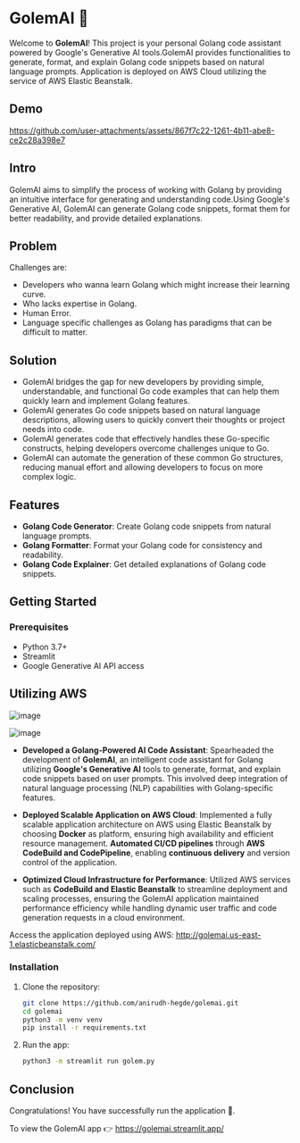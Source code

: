 # GolemAI 🤖

Welcome to **GolemAI**! This project is your personal Golang code assistant powered 
by Google's Generative AI tools.GolemAI provides functionalities to generate, format, 
and explain Golang code snippets based on natural language prompts.
Application is deployed on AWS Cloud utilizing the service of AWS Elastic Beanstalk.

## Demo
https://github.com/user-attachments/assets/867f7c22-1261-4b11-abe8-ce2c28a398e7

## Intro
GolemAI aims to simplify the process of working with Golang by providing an intuitive 
interface for generating and understanding code.Using Google's Generative AI, 
GolemAI can generate Golang code snippets, format them for better readability, 
and provide detailed explanations.

## Problem
Challenges are:
* Developers who wanna learn Golang which might increase their learning curve.
* Who lacks expertise in Golang.
* Human Error.
* Language specific challenges as Golang has paradigms that can be difficult to matter.

## Solution
* GolemAl bridges the gap for new developers by providing simple, understandable, and
  functional Go code examples that can help them quickly learn and implement Golang features.
* GolemAl generates Go code snippets based on natural language descriptions, allowing users
  to quickly convert their thoughts or project needs into code.
* GolemAl generates code that effectively handles these Go-specific constructs, helping developers
  overcome challenges unique to Go.
* GolemAl can automate the generation of these common Go structures, reducing manual effort and
  allowing developers to focus on more complex logic.

## Features
* **Golang Code Generator**: Create Golang code snippets from natural language prompts.
* **Golang Formatter**: Format your Golang code for consistency and readability.
* **Golang Code Explainer**: Get detailed explanations of Golang code snippets.

## Getting Started
### Prerequisites
- Python 3.7+
- Streamlit
- Google Generative AI API access

## Utilizing AWS
![image](https://github.com/user-attachments/assets/a9d9ba70-d874-4d83-8bee-4723718fa1f1)

![image](https://github.com/user-attachments/assets/ddb3118b-b172-473c-a52c-1222474604ca)
* **Developed a Golang-Powered AI Code Assistant**: Spearheaded the development of **GolemAI**, an intelligent code assistant for Golang utilizing **Google's Generative AI** tools to generate, format, and explain code snippets based on user prompts. This involved deep integration of natural language processing (NLP) capabilities with Golang-specific features.

* **Deployed Scalable Application on AWS Cloud**: Implemented a fully scalable application architecture on AWS using Elastic Beanstalk by choosing **Docker** as platform, ensuring high availability and efficient resource management. **Automated CI/CD pipelines** through **AWS CodeBuild and CodePipeline**, enabling **continuous delivery** and version control of the application.
* **Optimized Cloud Infrastructure for Performance**: Utilized AWS services such as **CodeBuild and Elastic Beanstalk** to streamline deployment and scaling processes, ensuring the GolemAI application maintained performance efficiency while handling dynamic user traffic and code generation requests in a cloud environment.

Access the application deployed using AWS: http://golemai.us-east-1.elasticbeanstalk.com/

### Installation
1. Clone the repository:
   ```bash
   git clone https://github.com/anirudh-hegde/golemai.git
   cd golemai
   python3 -m venv venv
   pip install -r requirements.txt
2. Run the app:
   ```bash
   python3 -m streamlit run golem.py


## Conclusion
Congratulations! You have successfully run the application 🚀️.

To view the GolemAI app 👉 https://golemai.streamlit.app/
